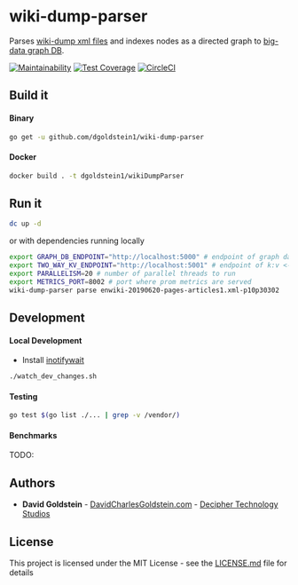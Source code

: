 # wiki-dump-parser

Parses [wiki-dump xml files](https://dumps.wikimedia.org/enwiki/) and indexes nodes as a directed graph to [big-data graph DB](https://github.com/dgoldstein1/graphApi).

[![Maintainability]()]()
[![Test Coverage]()]()
[![CircleCI]()]()

## Build it

#### Binary

```sh
go get -u github.com/dgoldstein1/wiki-dump-parser
```

#### Docker
```sh
docker build . -t dgoldstein1/wikiDumpParser
```

## Run it

```sh
dc up -d
```

or with dependencies running locally

```sh
export GRAPH_DB_ENDPOINT="http://localhost:5000" # endpoint of graph database
export TWO_WAY_KV_ENDPOINT="http://localhost:5001" # endpoint of k:v <-> v:k lookup metadata db
export PARALLELISM=20 # number of parallel threads to run
export METRICS_PORT=8002 # port where prom metrics are served
wiki-dump-parser parse enwiki-20190620-pages-articles1.xml-p10p30302 
```


## Development

#### Local Development

- Install [inotifywait](https://linux.die.net/man/1/inotifywait)
```sh
./watch_dev_changes.sh
```

#### Testing

```sh
go test $(go list ./... | grep -v /vendor/)
```

#### Benchmarks

TODO:


## Authors

* **David Goldstein** - [DavidCharlesGoldstein.com](http://www.davidcharlesgoldstein.com/?github-wiki-dump-parser) - [Decipher Technology Studios](http://deciphernow.com/)

## License

This project is licensed under the MIT License - see the [LICENSE.md](LICENSE.md) file for details
